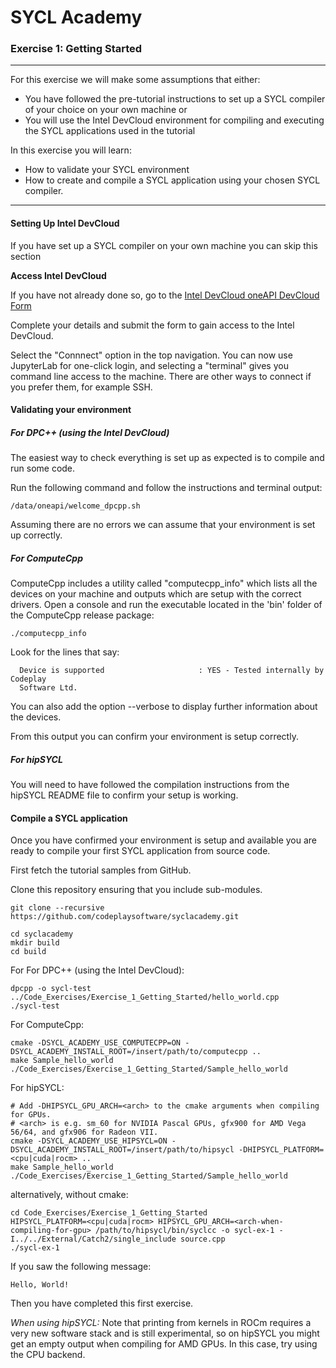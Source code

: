 # SYCL Academy

### Exercise 1: Getting Started

---

For this exercise we will make some assumptions that either:

* You have followed the pre-tutorial instructions to set up a SYCL compiler of
your choice on your own machine
or
* You will use the Intel DevCloud environment for compiling and executing the
SYCL applications used in the tutorial

In this exercise you will learn:
* How to validate your SYCL environment
* How to create and compile a SYCL application using your chosen SYCL compiler.

---

#### Setting Up Intel DevCloud

If you have set up a SYCL compiler on your own machine you can skip this section

**Access Intel DevCloud**

If you have not already done so, go to the 
[Intel DevCloud oneAPI DevCloud Form](https://intelsoftwaresites.secure.force.com/devcloud/oneapi)

Complete your details and submit the form to gain access to the Intel DevCloud.

Select the "Connnect" option in the top navigation.
You can now use JupyterLab for one-click login, and selecting a "terminal" gives
you command line access to the machine.
There are other ways to connect if you prefer them, for example SSH.

#### Validating your environment

##### For DPC++ (using the Intel DevCloud)

The easiest way to check everything is set up as expected is to compile and run
some code.

Run the following command and follow the instructions and terminal output:

```
/data/oneapi/welcome_dpcpp.sh
```

Assuming there are no errors we can assume that your environment is set up correctly.

##### For ComputeCpp

ComputeCpp includes a utility called "computecpp_info" which lists all the
devices on your machine and outputs which are setup with the correct drivers. 
Open a console and run the executable located in the 'bin' folder of the
ComputeCpp release package:

```
./computecpp_info
```

Look for the lines that say:
```
  Device is supported                     : YES - Tested internally by Codeplay
  Software Ltd.
```

You can also add the option --verbose to display further information about the
devices.

From this output you can confirm your environment is setup correctly.

##### For hipSYCL

You will need to have followed the compilation instructions from the hipSYCL
README file to confirm your setup is working.


#### Compile a SYCL application

Once you have confirmed your environment is setup and available you are ready to
compile your first SYCL application from source code.

First fetch the tutorial samples from GitHub.

Clone this repository ensuring that you include sub-modules.

```
git clone --recursive https://github.com/codeplaysoftware/syclacademy.git
```

```
cd syclacademy
mkdir build
cd build
```

For For DPC++ (using the Intel DevCloud):
```
dpcpp -o sycl-test ../Code_Exercises/Exercise_1_Getting_Started/hello_world.cpp
./sycl-test
```

For ComputeCpp:
```
cmake -DSYCL_ACADEMY_USE_COMPUTECPP=ON -DSYCL_ACADEMY_INSTALL_ROOT=/insert/path/to/computecpp ..
make Sample_hello_world
./Code_Exercises/Exercise_1_Getting_Started/Sample_hello_world
```

For hipSYCL:
```
# Add -DHIPSYCL_GPU_ARCH=<arch> to the cmake arguments when compiling for GPUs.
# <arch> is e.g. sm_60 for NVIDIA Pascal GPUs, gfx900 for AMD Vega 56/64, and gfx906 for Radeon VII.
cmake -DSYCL_ACADEMY_USE_HIPSYCL=ON -DSYCL_ACADEMY_INSTALL_ROOT=/insert/path/to/hipsycl -DHIPSYCL_PLATFORM=<cpu|cuda|rocm> ..
make Sample_hello_world
./Code_Exercises/Exercise_1_Getting_Started/Sample_hello_world
```
alternatively, without cmake:
```
cd Code_Exercises/Exercise_1_Getting_Started
HIPSYCL_PLATFORM=<cpu|cuda|rocm> HIPSYCL_GPU_ARCH=<arch-when-compiling-for-gpu> /path/to/hipsycl/bin/syclcc -o sycl-ex-1 -I../../External/Catch2/single_include source.cpp
./sycl-ex-1
```

If you saw the following message:

```
Hello, World!
```

Then you have completed this first exercise.

*When using hipSYCL:* Note that printing from kernels in ROCm requires a very new software stack and is still experimental, so on hipSYCL you might get an empty output when compiling for AMD GPUs. In this case, try using the CPU backend.
